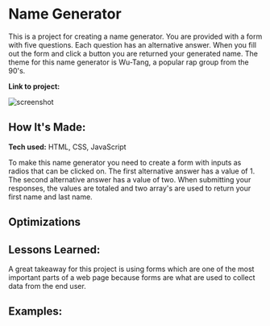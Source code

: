 # Name Generator
This is a project for creating a name generator. You are provided with a form with five questions. Each question has an alternative answer. When you fill out the form and click a button you are returned your generated name. The theme for this name generator is Wu-Tang, a popular rap group from the 90's.

**Link to project:** 

![screenshot](img/screenshot.jpg)

## How It's Made:

**Tech used:** HTML, CSS, JavaScript

To make this name generator you need to create a form with inputs as radios that can be clicked on.
The first alternative answer has a value of 1. The second alternative answer has a value of two. When submitting your responses, the values are totaled and two array's are used to return your first name and last name.

## Optimizations


## Lessons Learned:

A great takeaway for this project is using forms which are one of the most important parts of a web page because forms are what are used to collect data from the end user.

## Examples:


